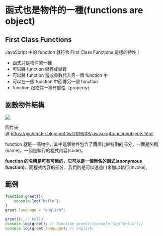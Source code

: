 # 函式也是物件的一種(functions are object)

## First Class Functions

JavaScript 中的 function 就符合 First Class Functions 這樣的特性：

- 函式只是物件的一種
- 可以將 function 儲存成變數
- 可以將 function 當成參數代入另一個 function 中
- 可以在一個 function 中回傳另一個 function
- function 跟物件一樣有屬性（property）

## 函數物件結構

![](https://1.bp.blogspot.com/-9EYOUWAVvkA/VuDqA_xEGtI/AAAAAAAAiwo/5nN1GOZZQyE/s640/2.png)

圖片來源:https://pjchender.blogspot.tw/2016/03/javascriptfunctionobjects.html

function 就是一個物件，其中這個物件包含了兩個比較特別的部分，一個是名稱(name)，一個是執行的程式內容(code)。

**function 的名稱是可有可無的，它可以是一個無名的函式(anonymous function)**，而程式內容的部分，我們則是可以透過( )來加以執行(invoke)。

## 範例
```javascript
function greet(){
    console.log("hello");
}
greet.language = "english";

greet(); // hello
console.log(greet); // function greet(){console.log("hello");}
console.log(greet.language); // english;
```
